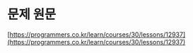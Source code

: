 # 문제 원문

[https://programmers.co.kr/learn/courses/30/lessons/12937](https://programmers.co.kr/learn/courses/30/lessons/12937)
